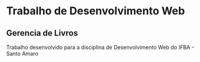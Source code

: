 # Trabalho de Desenvolvimento Web

## Gerencia de Livros

Trabalho desenvolvido para a disciplina de Desenvolvimento Web do IFBA - Santo Amaro